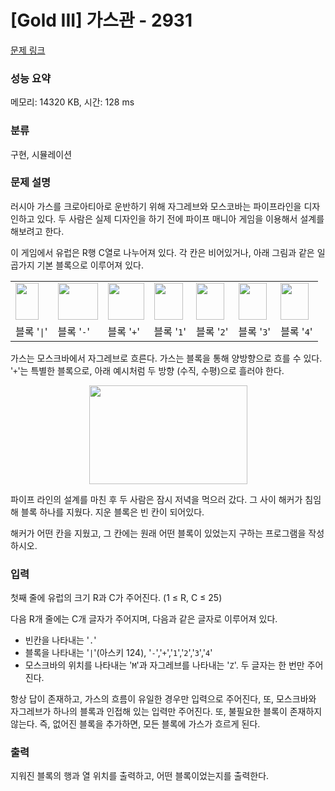 # [Gold III] 가스관 - 2931 

[문제 링크](https://www.acmicpc.net/problem/2931) 

### 성능 요약

메모리: 14320 KB, 시간: 128 ms

### 분류

구현, 시뮬레이션

### 문제 설명

<p>러시아 가스를 크로아티아로 운반하기 위해 자그레브와 모스코바는 파이프라인을 디자인하고 있다. 두 사람은 실제 디자인을 하기 전에 파이프 매니아 게임을 이용해서 설계를 해보려고 한다.</p>

<p>이 게임에서 유럽은 R행 C열로 나누어져 있다. 각 칸은 비어있거나, 아래 그림과 같은 일곱가지 기본 블록으로 이루어져 있다.</p>

<table class="table table-bordered td-center">
	<tbody>
		<tr>
			<td><img alt="" src="https://upload.acmicpc.net/3a92cfe2-8d8f-4059-b4e1-1d23b2e7df12/-/crop/73x118/29,0/-/preview/" style="width: 37px; height: 59px;"></td>
			<td><img alt="" src="https://upload.acmicpc.net/3a92cfe2-8d8f-4059-b4e1-1d23b2e7df12/-/crop/127x118/168,0/-/preview/" style="width: 64px; height: 59px;"></td>
			<td><img alt="" src="https://upload.acmicpc.net/3a92cfe2-8d8f-4059-b4e1-1d23b2e7df12/-/crop/116x118/339,0/-/preview/" style="width: 58px; height: 59px;"></td>
			<td><img alt="" src="https://upload.acmicpc.net/3a92cfe2-8d8f-4059-b4e1-1d23b2e7df12/-/crop/91x118/519,0/-/preview/" style="width: 46px; height: 59px;"></td>
			<td><img alt="" src="https://upload.acmicpc.net/3a92cfe2-8d8f-4059-b4e1-1d23b2e7df12/-/crop/90x118/685,0/-/preview/" style="width: 45px; height: 59px;"></td>
			<td><img alt="" src="https://upload.acmicpc.net/3a92cfe2-8d8f-4059-b4e1-1d23b2e7df12/-/crop/89x118/853,0/-/preview/" style="width: 45px; height: 59px;"></td>
			<td><img alt="" src="https://upload.acmicpc.net/3a92cfe2-8d8f-4059-b4e1-1d23b2e7df12/-/crop/90x118/1018,0/-/preview/" style="width: 45px; height: 59px;"></td>
		</tr>
		<tr>
			<td>블록 '<code>|</code>'</td>
			<td>블록 '<code>-</code>'</td>
			<td>블록 '<code>+</code>'</td>
			<td>블록 '<code>1</code>'</td>
			<td>블록 '<code>2</code>'</td>
			<td>블록 '<code>3</code>'</td>
			<td>블록 '<code>4</code>'</td>
		</tr>
	</tbody>
</table>

<p>가스는 모스크바에서 자그레브로 흐른다. 가스는 블록을 통해 양방향으로 흐를 수 있다. '<code>+</code>'는 특별한 블록으로, 아래 예시처럼 두 방향 (수직, 수평)으로 흘러야 한다.</p>

<p style="text-align: center;"><img alt="" src="https://upload.acmicpc.net/66956a75-fdf1-4706-923d-cb2794fc0ab9/-/preview/" style="width: 253px; height: 158px;"></p>

<p>파이프 라인의 설계를 마친 후 두 사람은 잠시 저녁을 먹으러 갔다. 그 사이 해커가 침임해 블록 하나를 지웠다. 지운 블록은 빈 칸이 되어있다.</p>

<p>해커가 어떤 칸을 지웠고, 그 칸에는 원래 어떤 블록이 있었는지 구하는 프로그램을 작성하시오.</p>

### 입력 

 <p>첫째 줄에 유럽의 크기 R과 C가 주어진다. (1 ≤ R, C ≤ 25)</p>

<p>다음 R개 줄에는 C개 글자가 주어지며, 다음과 같은 글자로 이루어져 있다.</p>

<ul>
	<li>빈칸을 나타내는 '<code>.</code>'</li>
	<li>블록을 나타내는 '<code>|</code>'(아스키 124), '<code>-</code>','<code>+</code>','<code>1</code>','<code>2</code>','<code>3</code>','<code>4</code>'</li>
	<li>모스크바의 위치를 나타내는 '<code>M</code>'과 자그레브를 나타내는 '<code>Z</code>'. 두 글자는 한 번만 주어진다.</li>
</ul>

<p>항상 답이 존재하고, 가스의 흐름이 유일한 경우만 입력으로 주어진다, 또, 모스크바와 자그레브가 하나의 블록과 인접해 있는 입력만 주어진다. 또, 불필요한 블록이 존재하지 않는다. 즉, 없어진 블록을 추가하면, 모든 블록에 가스가 흐르게 된다.</p>

### 출력 

 <p>지워진 블록의 행과 열 위치를 출력하고, 어떤 블록이었는지를 출력한다.</p>

